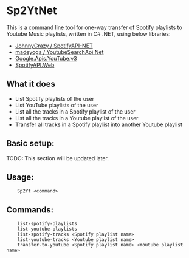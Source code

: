 # Sp2YtNet
This is a command line tool for one-way transfer of Spotify playlists to Youtube Music playlists, written in C# .NET, using below libraries:

- [JohnnyCrazy / SpotifyAPI-NET](https://github.com/JohnnyCrazy/SpotifyAPI-NET)
- [madeyoga / YoutubeSearchApi.Net](https://github.com/madeyoga/YoutubeSearchApi.Net)
- [Google.Apis.YouTube.v3](https://www.nuget.org/packages/Google.Apis.youtube.v3/)
- [SpotifyAPI.Web](https://www.nuget.org/packages/SpotifyAPI.Web)

## What it does
- List Spotify playlists of the user
- List YouTube playlists of the user
- List all the tracks in a Spotify playlist of the user
- List all the tracks in a Youtube playlist of the user
- Transfer all tracks in a Spotify playlist into another Youtube playlist

## Basic setup: 
TODO: This section will be updated later.

## Usage:
        Sp2Yt <command>

## Commands:
        list-spotify-playlists
        list-youtube-playlists
        list-spotify-tracks <Spotify playlist name>
        list-youtube-tracks <Youtube playlist name>
        transfer-to-youtube <Spotify playlist name> <Youtube playlist name>
